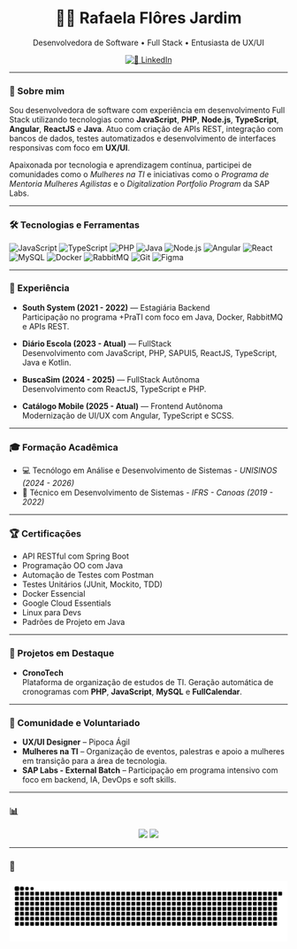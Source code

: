 <h1 align="center">👩‍💻 Rafaela Flôres Jardim</h1>
<p align="center">
  Desenvolvedora de Software • Full Stack • Entusiasta de UX/UI
</p>

<p align="center">
  <a href="https://www.linkedin.com/in/rafaelafjardim/" target="_blank">
    <img src="https://img.shields.io/badge/LinkedIn-0077B5?style=for-the-badge&logo=linkedin&logoColor=white" alt="🔗 LinkedIn">
  </a>
</p>
  
---

### 🚀 Sobre mim

Sou desenvolvedora de software com experiência em desenvolvimento Full Stack utilizando tecnologias como **JavaScript**, **PHP**, **Node.js**, **TypeScript**, **Angular**, **ReactJS** e **Java**. Atuo com criação de APIs REST, integração com bancos de dados, testes automatizados e desenvolvimento de interfaces responsivas com foco em **UX/UI**.

Apaixonada por tecnologia e aprendizagem contínua, participei de comunidades como o *Mulheres na TI* e iniciativas como o *Programa de Mentoria Mulheres Agilistas* e o *Digitalization Portfolio Program* da SAP Labs.

---

### 🛠️ Tecnologias e Ferramentas

<p align="left"> <img src="https://cdn.jsdelivr.net/gh/devicons/devicon/icons/javascript/javascript-original.svg" height="40" alt="JavaScript" /> <img src="https://cdn.jsdelivr.net/gh/devicons/devicon/icons/typescript/typescript-original.svg" height="40" alt="TypeScript" /> <img src="https://cdn.jsdelivr.net/gh/devicons/devicon/icons/php/php-original.svg" height="40" alt="PHP" /> <img src="https://cdn.jsdelivr.net/gh/devicons/devicon/icons/java/java-original.svg" height="40" alt="Java" /> <img src="https://cdn.jsdelivr.net/gh/devicons/devicon/icons/nodejs/nodejs-original.svg" height="40" alt="Node.js" /> <img src="https://cdn.jsdelivr.net/gh/devicons/devicon/icons/angularjs/angularjs-original.svg" height="40" alt="Angular" /> <img src="https://cdn.jsdelivr.net/gh/devicons/devicon/icons/react/react-original.svg" height="40" alt="React" /> <img src="https://cdn.jsdelivr.net/gh/devicons/devicon/icons/mysql/mysql-original.svg" height="40" alt="MySQL" /> <img src="https://cdn.jsdelivr.net/gh/devicons/devicon/icons/docker/docker-original.svg" height="40" alt="Docker" /> <img src="https://cdn.jsdelivr.net/gh/devicons/devicon/icons/rabbitmq/rabbitmq-original.svg" height="40" alt="RabbitMQ" /> <img src="https://cdn.jsdelivr.net/gh/devicons/devicon/icons/git/git-original.svg" height="40" alt="Git" /> <img src="https://cdn.jsdelivr.net/gh/devicons/devicon/icons/figma/figma-original.svg" height="40" alt="Figma" /> </p>

---

### 💼 Experiência

- **South System (2021 - 2022)** — Estagiária Backend  
  Participação no programa +PraTI com foco em Java, Docker, RabbitMQ e APIs REST.  

- **Diário Escola (2023 - Atual)** — FullStack  
  Desenvolvimento com JavaScript, PHP, SAPUI5, ReactJS, TypeScript, Java e Kotlin.

- **BuscaSim (2024 - 2025)** — FullStack Autônoma  
  Desenvolvimento com ReactJS, TypeScript e PHP.

- **Catálogo Mobile (2025 - Atual)** — Frontend Autônoma  
  Modernização de UI/UX com Angular, TypeScript e SCSS.

---

### 🎓 Formação Acadêmica

- 💻 Tecnólogo em Análise e Desenvolvimento de Sistemas - *UNISINOS (2024 - 2026)*  
- 🧠 Técnico em Desenvolvimento de Sistemas - *IFRS - Canoas (2019 - 2022)*  

---

### 🏆 Certificações

- API RESTful com Spring Boot  
- Programação OO com Java  
- Automação de Testes com Postman  
- Testes Unitários (JUnit, Mockito, TDD)  
- Docker Essencial  
- Google Cloud Essentials  
- Linux para Devs  
- Padrões de Projeto em Java  

---

### 🧠 Projetos em Destaque

- **CronoTech**  
  Plataforma de organização de estudos de TI. Geração automática de cronogramas com **PHP**, **JavaScript**, **MySQL** e **FullCalendar**.

---

### 💜 Comunidade e Voluntariado

- **UX/UI Designer** – Pipoca Ágil  
- **Mulheres na TI** – Organização de eventos, palestras e apoio a mulheres em transição para a área de tecnologia.  
- **SAP Labs - External Batch** – Participação em programa intensivo com foco em backend, IA, DevOps e soft skills.

---

### 📊

<p align="center">
  <img src="https://github-readme-stats.vercel.app/api?username=rafaelaflores&show_icons=true&theme=radical" />
  <img src="https://github-readme-stats.vercel.app/api/top-langs/?username=rafaelaflores&layout=compact&theme=radical" />
</p>

---

### 🐍

![GitHub Snake](https://github.com/rafaelaflores/rafaelaflores/blob/output/github-contribution-grid-snake.svg)
